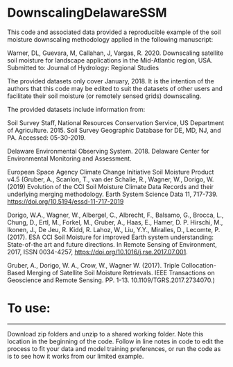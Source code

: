 # DownscalingDelawareSSM

This code and associated data provided a reproducible example of the soil moisture downscaling methodology applied in the following manuscript:

Warner, DL, Guevara, M, Callahan, J, Vargas, R. 2020. Downscaling satellite soil moisture for landscape applications in the Mid-Atlantic region, USA. 
Submitted to: Journal of Hydrology: Regional Studies

The provided datasets only cover January, 2018. It is the intention of the authors that this code may be edited to suit the datasets of other users and facilitate their soil moisture (or remotely sensed grids) downscaling. 

The provided datasets include information from:

Soil Survey Staff, National Resources Conservation Service, US Department of Agriculture. 2015. Soil Survey Geographic Database for DE, MD, NJ, and PA. Accessed: 05-30-2019.

Delaware Environmental Observing System. 2018. Delaware Center for Environmental Monitoring and Assessment. 

European Space Agency Climate Change Initiative Soil Moisture Product v4.5
(Gruber, A., Scanlon, T., van der Schalie, R., Wagner, W., Dorigo, W. (2019) Evolution of the CCI Soil Moisture Climate Data Records and their underlying merging    methodology. Earth System Science Data 11, 717-739. https://doi.org/10.5194/essd-11-717-2019 
  
Dorigo, W.A., Wagner, W., Albergel, C., Albrecht, F., Balsamo, G., Brocca, L., Chung, D., Ertl, M., Forkel, M., Gruber, A., Haas, E., Hamer, D. P. Hirschi, M., Ikonen, J., De Jeu, R. Kidd, R. Lahoz, W., Liu, Y.Y., Miralles, D., Lecomte, P. (2017). ESA CCI Soil Moisture for improved Earth system understanding: State-of-the art and future directions. In Remote Sensing of Environment, 2017, ISSN 0034-4257, https://doi.org/10.1016/j.rse.2017.07.001.

Gruber, A., Dorigo, W. A., Crow, W., Wagner W. (2017). Triple Collocation-Based Merging of Satellite Soil Moisture Retrievals. IEEE Transactions on Geoscience and Remote Sensing. PP. 1-13. 10.1109/TGRS.2017.2734070.)

# To use:
--------------------------------------------------
Download zip folders and unzip to a shared working folder. Note this location in the beginning of the code. Follow in line notes in code to edit the process to fit your data and model training preferences, or run the code as is to see how it works from our limited example. 
